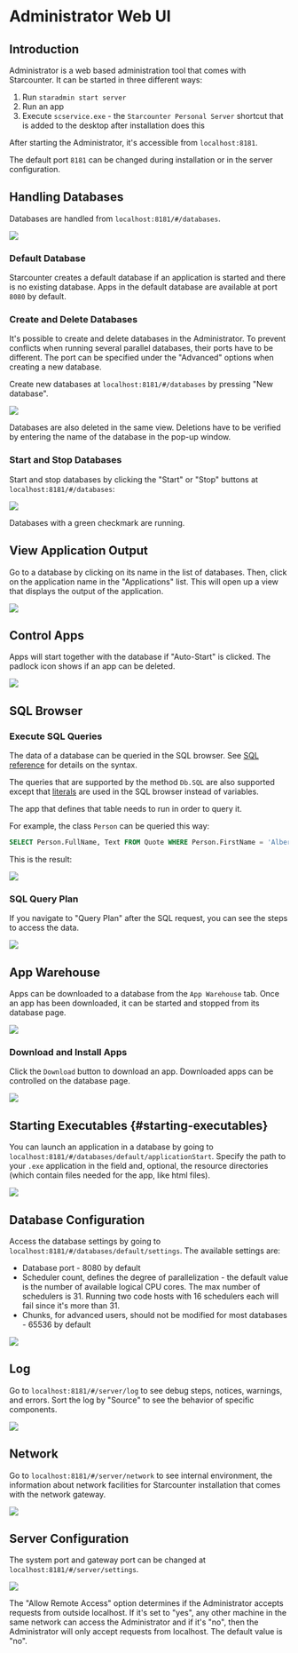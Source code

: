 # Administrator Web UI

## Introduction

Administrator is a web based administration tool that comes with Starcounter. It can be started in three different ways:  
1. Run `staradmin start server`  
2. Run an app  
3. Execute `scservice.exe` - the `Starcounter Personal Server` shortcut that is added to the desktop after installation does this

After starting the Administrator, it's accessible from `localhost:8181`.

The default port `8181` can be changed during installation or in the server configuration.

## Handling Databases

Databases are handled from `localhost:8181/#/databases`.

![](../../.gitbook/assets/1.png)

### Default Database

Starcounter creates a default database if an application is started and there is no existing database. Apps in the default database are available at port `8080` by default.

### Create and Delete Databases

It's possible to create and delete databases in the Administrator. To prevent conflicts when running several parallel databases, their ports have to be different. The port can be specified under the "Advanced" options when creating a new database.

Create new databases at `localhost:8181/#/databases` by pressing "New database".



![](../../.gitbook/assets/3.png)

Databases are also deleted in the same view. Deletions have to be verified by entering the name of the database in the pop-up window.

### Start and Stop Databases

Start and stop databases by clicking the "Start" or "Stop" buttons at `localhost:8181/#/databases`:

![](../../.gitbook/assets/56.png)

Databases with a green checkmark are running.

## View Application Output

Go to a database by clicking on its name in the list of databases. Then, click on the application name in the "Applications" list. This will open up a view that displays the output of the application.

![](../../.gitbook/assets/appoutput2.gif)

## Control Apps

Apps will start together with the database if "Auto-Start" is clicked. The padlock icon shows if an app can be deleted.

![](../../.gitbook/assets/database.png)

## SQL Browser

### Execute SQL Queries

The data of a database can be queried in the SQL browser. See [SQL reference](../sql/) for details on the syntax.

The queries that are supported by the method `Db.SQL` are also supported except that [literals](../sql/literals.md) are used in the SQL browser instead of variables.

The app that defines that table needs to run in order to query it.

For example, the class `Person` can be queried this way:

```sql
SELECT Person.FullName, Text FROM Quote WHERE Person.FirstName = 'Albert'
```

This is the result:

![](../../.gitbook/assets/screenshot-2015-10-02-17.23.40.png)

### SQL Query Plan

If you navigate to "Query Plan" after the SQL request, you can see the steps to access the data.

![](../../.gitbook/assets/5.png)

## App Warehouse

Apps can be downloaded to a database from the `App Warehouse` tab. Once an app has been downloaded, it can be started and stopped from its database page.

![](../../.gitbook/assets/appstoretab.png)

### Download and Install Apps

Click the `Download` button to download an app. Downloaded apps can be controlled on the database page.

![](../../.gitbook/assets/appstore1.png)

## Starting Executables {#starting-executables}

You can launch an application in a database by going to `localhost:8181/#/databases/default/applicationStart`. Specify the path to your `.exe` application in the field and, optional, the resource directories \(which contain files needed for the app, like html files\).

![](../../.gitbook/assets/startapp.png)

## Database Configuration

Access the database settings by going to `localhost:8181/#/databases/default/settings`. The available settings are:

* Database port - 8080 by default
* Scheduler count, defines the degree of parallelization - the default value is the number of available logical CPU cores. The max number of schedulers is 31. Running two code hosts with 16 schedulers each will fail since it's more than 31.  
* Chunks, for advanced users, should not be modified for most databases - 65536 by default

![](../../.gitbook/assets/7.png)

## Log

Go to `localhost:8181/#/server/log` to see debug steps, notices, warnings, and errors. Sort the log by "Source" to see the behavior of specific components.

![](../../.gitbook/assets/8.png)

## Network

Go to `localhost:8181/#/server/network` to see internal environment, the information about network facilities for Starcounter installation that comes with the network gateway.

![](../../.gitbook/assets/9.png)

## Server Configuration

The system port and gateway port can be changed at `localhost:8181/#/server/settings`.

![](../../.gitbook/assets/changing_ports.png)

The "Allow Remote Access" option determines if the Administrator accepts requests from outside localhost. If it's set to "yes", any other machine in the same network can access the Administrator and if it's "no", then the Administrator will only accept requests from localhost. The default value is "no". 

